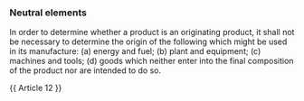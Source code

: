 ### Neutral elements

In order to determine whether a product is an originating product, it shall not be necessary to determine the origin of the following which might be used in its manufacture:
(a)	energy and fuel;
(b)	plant and equipment;
(c)	machines and tools;
(d)	goods which neither enter into the final composition of the product nor are intended to do so.

{{ Article 12 }}
